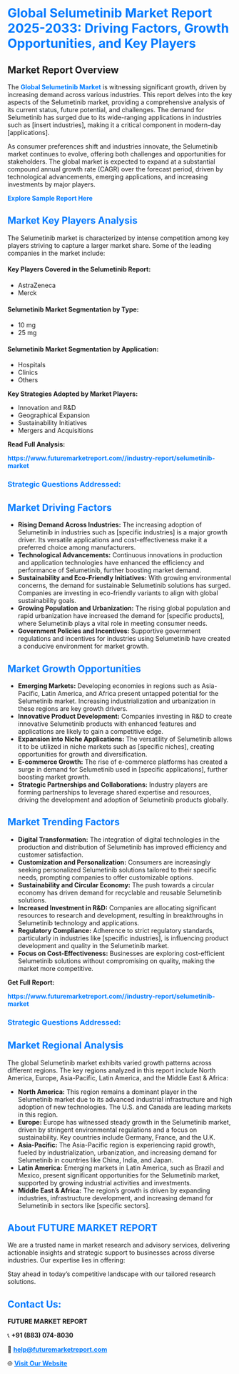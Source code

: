 <h1 style="color: #007BFF;">Global Selumetinib Market Report 2025-2033: Driving Factors, Growth Opportunities, and Key Players</h1>

<section id="overview">
<h2>Market Report Overview</h2>
<p>The <a href="https://www.futuremarketreport.com//industry-report/selumetinib-market" style="color: #007BFF; text-decoration: none;"><strong>Global Selumetinib Market</strong></a> is witnessing significant growth, driven by increasing demand across various industries. This report delves into the key aspects of the Selumetinib market, providing a comprehensive analysis of its current status, future potential, and challenges. The demand for Selumetinib has surged due to its wide-ranging applications in industries such as [insert industries], making it a critical component in modern-day [applications].</p>
<p>As consumer preferences shift and industries innovate, the Selumetinib market continues to evolve, offering both challenges and opportunities for stakeholders. The global market is expected to expand at a substantial compound annual growth rate (CAGR) over the forecast period, driven by technological advancements, emerging applications, and increasing investments by major players.</p>
</section>

<section id="overview">
<p><a href="https://www.futuremarketreport.com//request-sample/reportId=79976" style="color: #007BFF; text-decoration: none;"><strong>Explore Sample Report Here</strong></a></p>
</section>

<section id="key-players">
<h2 style="color: #007BFF;">Market Key Players Analysis</h2>
<p>The Selumetinib market is characterized by intense competition among key players striving to capture a larger market share. Some of the leading companies in the market include:</p>
<h4>Key Players Covered in the Selumetinib Report:</h4>
<ul><li>AstraZeneca</li><li>Merck</li></ul>
<h4>Selumetinib Market Segmentation by Type:</h4>
<ul><li>10 mg</li><li>25 mg</li></ul>

<h4>Selumetinib Market Segmentation by Application:</h4>
<ul><li>Hospitals</li><li>Clinics</li><li>Others</li></ul>
<p><strong>Key Strategies Adopted by Market Players:</strong></p>
<ul>
<li>Innovation and R&D</li>
<li>Geographical Expansion</li>
<li>Sustainability Initiatives</li>
<li>Mergers and Acquisitions</li>
</ul>
</section>

<section>
<p><strong>Read Full Analysis: </strong></p><a href="https://www.futuremarketreport.com//industry-report/selumetinib-market" style="color: #007BFF; text-decoration: none;"><strong>https://www.futuremarketreport.com//industry-report/selumetinib-market</strong></a>
<h3 style="color: #007BFF;">Strategic Questions Addressed:</h3>
</section>

<section id="driving-factors">
<h2 style="color: #007BFF;">Market Driving Factors</h2>
<ul>
<li><strong>Rising Demand Across Industries:</strong> The increasing adoption of Selumetinib in industries such as [specific industries] is a major growth driver. Its versatile applications and cost-effectiveness make it a preferred choice among manufacturers.</li>
<li><strong>Technological Advancements:</strong> Continuous innovations in production and application technologies have enhanced the efficiency and performance of Selumetinib, further boosting market demand.</li>
<li><strong>Sustainability and Eco-Friendly Initiatives:</strong> With growing environmental concerns, the demand for sustainable Selumetinib solutions has surged. Companies are investing in eco-friendly variants to align with global sustainability goals.</li>
<li><strong>Growing Population and Urbanization:</strong> The rising global population and rapid urbanization have increased the demand for [specific products], where Selumetinib plays a vital role in meeting consumer needs.</li>
<li><strong>Government Policies and Incentives:</strong> Supportive government regulations and incentives for industries using Selumetinib have created a conducive environment for market growth.</li>
</ul>
</section>

<section id="growth-opportunities">
<h2 style="color: #007BFF;">Market Growth Opportunities</h2>
<ul>
<li><strong>Emerging Markets:</strong> Developing economies in regions such as Asia-Pacific, Latin America, and Africa present untapped potential for the Selumetinib market. Increasing industrialization and urbanization in these regions are key growth drivers.</li>
<li><strong>Innovative Product Development:</strong> Companies investing in R&D to create innovative Selumetinib products with enhanced features and applications are likely to gain a competitive edge.</li>
<li><strong>Expansion into Niche Applications:</strong> The versatility of Selumetinib allows it to be utilized in niche markets such as [specific niches], creating opportunities for growth and diversification.</li>
<li><strong>E-commerce Growth:</strong> The rise of e-commerce platforms has created a surge in demand for Selumetinib used in [specific applications], further boosting market growth.</li>
<li><strong>Strategic Partnerships and Collaborations:</strong> Industry players are forming partnerships to leverage shared expertise and resources, driving the development and adoption of Selumetinib products globally.</li>
</ul>
</section>

<section id="trending-factors">
<h2 style="color: #007BFF;">Market Trending Factors</h2>
<ul>
<li><strong>Digital Transformation:</strong> The integration of digital technologies in the production and distribution of Selumetinib has improved efficiency and customer satisfaction.</li>
<li><strong>Customization and Personalization:</strong> Consumers are increasingly seeking personalized Selumetinib solutions tailored to their specific needs, prompting companies to offer customizable options.</li>
<li><strong>Sustainability and Circular Economy:</strong> The push towards a circular economy has driven demand for recyclable and reusable Selumetinib solutions.</li>
<li><strong>Increased Investment in R&D:</strong> Companies are allocating significant resources to research and development, resulting in breakthroughs in Selumetinib technology and applications.</li>
<li><strong>Regulatory Compliance:</strong> Adherence to strict regulatory standards, particularly in industries like [specific industries], is influencing product development and quality in the Selumetinib market.</li>
<li><strong>Focus on Cost-Effectiveness:</strong> Businesses are exploring cost-efficient Selumetinib solutions without compromising on quality, making the market more competitive.</li>
</ul>
</section>

<section>
<p><strong>Get Full Report: </strong></p><a href="https://www.futuremarketreport.com//industry-report/selumetinib-market" style="color: #007BFF; text-decoration: none;"><strong>https://www.futuremarketreport.com//industry-report/selumetinib-market</strong></a>
<h3 style="color: #007BFF;">Strategic Questions Addressed:</h3>
</section>


<section id="regional-analysis">
<h2 style="color: #007BFF;">Market Regional Analysis</h2>
<p>The global Selumetinib market exhibits varied growth patterns across different regions. The key regions analyzed in this report include North America, Europe, Asia-Pacific, Latin America, and the Middle East & Africa:</p>
<ul>
<li><strong>North America:</strong> This region remains a dominant player in the Selumetinib market due to its advanced industrial infrastructure and high adoption of new technologies. The U.S. and Canada are leading markets in this region.</li>
<li><strong>Europe:</strong> Europe has witnessed steady growth in the Selumetinib market, driven by stringent environmental regulations and a focus on sustainability. Key countries include Germany, France, and the U.K.</li>
<li><strong>Asia-Pacific:</strong> The Asia-Pacific region is experiencing rapid growth, fueled by industrialization, urbanization, and increasing demand for Selumetinib in countries like China, India, and Japan.</li>
<li><strong>Latin America:</strong> Emerging markets in Latin America, such as Brazil and Mexico, present significant opportunities for the Selumetinib market, supported by growing industrial activities and investments.</li>
<li><strong>Middle East & Africa:</strong> The region’s growth is driven by expanding industries, infrastructure development, and increasing demand for Selumetinib in sectors like [specific sectors].</li>
</ul>
</section>

<footer>
<h2 style="color: #007BFF;">About FUTURE MARKET REPORT</h2>
<p>We are a trusted name in market research and advisory services, delivering actionable insights and strategic support to businesses across diverse industries. Our expertise lies in offering:</p>

<p>Stay ahead in today’s competitive landscape with our tailored research solutions.</p>

<h2 style="color: #007BFF;">Contact Us:</h2>
<p><strong>FUTURE MARKET REPORT</strong></p>
<p>📞 <strong>+91 (883) 074-8030</strong></p>
<p>📧 <strong><a href="mailto:help@futuremarketreport.com" style="color: #007BFF;">help@futuremarketreport.com</a></strong></p>
<p>🌐 <strong><a href="https://www.futuremarketreport.com/" style="color: #007BFF;">Visit Our Website</a></strong></p>
</footer>